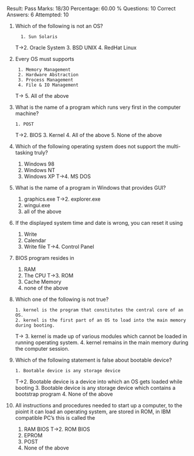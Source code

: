 Result: Pass
Marks: 18/30
Percentage: 60.00 %
Questions: 10
Correct Answers: 6
Attempted: 10




1. Which of the following is not an OS?


         1. Sun Solaris
      T->2. Oracle System
         3. BSD UNIX
         4. RedHat Linux




2. Every OS must supports


        1. Memory Management
        2. Hardware Abstraction
        3. Process Management
        4. File & IO Management
    T-> 5. All of the above


3. What is the name of a program which runs very first in the computer machine?

       1. POST
    T->2. BIOS
       3. Kernel
       4. All of the above
       5. None of the above


4. Which of the following operating system does not support the multi-tasking truly?

      1. Windows 98
      2. Windows NT
      3. Windows XP
   T->4. MS DOS


5. What is the name of a program in Windows that provides GUI?


      1. graphics.exe
   T->2. explorer.exe
      3. wingui.exe
      4. all of the above


6. If the displayed system time and date is wrong, you can reset it using


      1. Write
      2. Calendar
      3. Write file
   T->4. Control Panel


7. BIOS program resides in

     1. RAM
     2. The CPU
  T->3. ROM
     4. Cache Memory
     5. none of the above


8. Which one of the following is not true?


       1. kernel is the program that constitutes the central core of an OS.
       2. kernel is the first part of an OS to load into the main memory during booting.
   T-> 3. kernel is made up of various modules which cannot be loaded in running operating system.
       4. kernel remains in the main memory during the computer session.


9. Which of the following statement is false about bootable device?


       1. Bootable device is any storage device
    T->2. Bootable device is a device into which an OS gets loaded while booting
       3. Bootable device is any storage device which contains a bootstrap program
       4. None of the above


10. All instructions and procedures needed to start up a computer, to the pioint it can load an operating system, are stored in ROM, in IBM compatible PC’s this is called the


       1. RAM BIOS
    T->2. ROM BIOS
       3. EPROM
       4. POST
       5. None of the above